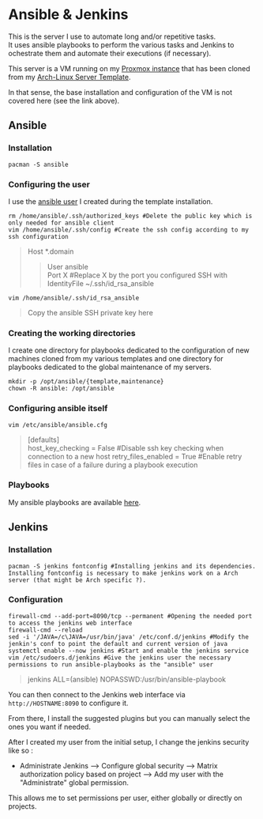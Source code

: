 # Ansible & Jenkins

This is the server I use to automate long and/or repetitive tasks.  
It uses ansible playbooks to perform the various tasks and Jenkins to ochestrate them and automate their executions (if necessary).  
  
This server is a VM running on my [Proxmox instance](https://github.com/Antiz96/Linux-Configuration/blob/main/Home-Server/Proxmox.md) that has been cloned from my [Arch-Linux Server Template](https://github.com/Antiz96/Linux-Configuration/blob/main/VMs/Arch-Linux_Server_Template.md).  
  
In that sense, the base installation and configuration of the VM is not covered here (see the link above).

## Ansible

### Installation

```
pacman -S ansible
```

### Configuring the user

I use the [ansible user](https://github.com/Antiz96/Linux-Configuration/blob/main/VMs/Arch-Linux_Server_Template.md#create-and-configure-the-ansible-user) I created during the template installation.

```
rm /home/ansible/.ssh/authorized_keys #Delete the public key which is only needed for ansible client
vim /home/ansible/.ssh/config #Create the ssh config according to my ssh configuration
```
> Host \*.domain    
> > User ansible    
> > Port X #Replace X by the port you configured SSH with   
> > IdentityFile ~/.ssh/id_rsa_ansible  
  
```
vim /home/ansible/.ssh/id_rsa_ansible
```
> Copy the ansible SSH private key here

### Creating the working directories

I create one directory for playbooks dedicated to the configuration of new machines cloned from my various templates and one directory for playbooks dedicated to the global maintenance of my servers.  
  
```
mkdir -p /opt/ansible/{template,maintenance}
chown -R ansible: /opt/ansible
```

### Configuring ansible itself

```
vim /etc/ansible/ansible.cfg
```
> [defaults]  
> host_key_checking = False #Disable ssh key checking when connection to a new host 
> retry_files_enabled = True #Enable retry files in case of a failure during a playbook execution

### Playbooks

My ansible playbooks are available [here](https://github.com/Antiz96/Linux-Configuration/tree/main/Home-Server/ansible).

## Jenkins

### Installation

```
pacman -S jenkins fontconfig #Installing jenkins and its dependencies. Installing fontconfig is necessary to make jenkins work on a Arch server (that might be Arch specific ?).
```

### Configuration

```
firewall-cmd --add-port=8090/tcp --permanent #Opening the needed port to access the jenkins web interface
firewall-cmd --reload
sed -i '/JAVA=/c\JAVA=/usr/bin/java' /etc/conf.d/jenkins #Modify the jenkin's conf to point the default and current version of java
systemctl enable --now jenkins #Start and enable the jenkins service
vim /etc/sudoers.d/jenkins #Give the jenkins user the necessary permissions to run ansible-playbooks as the "ansible" user
```
> jenkins ALL=(ansible) NOPASSWD:/usr/bin/ansible-playbook
  
You can then connect to the Jenkins web interface via `http://HOSTNAME:8090` to configure it.
  
From there, I install the suggested plugins but you can manually select the ones you want if needed.  
  
After I created my user from the initial setup, I change the jenkins security like so :  
  
- Administrate Jenkins --> Configure global security --> Matrix authorization policy based on project --> Add my user with the "Administrate" global permission.
  
This allows me to set permissions per user, either globally or directly on projects.

